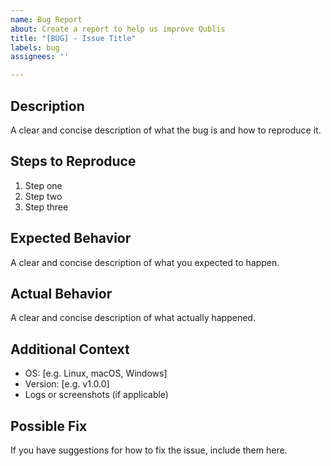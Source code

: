 ```yaml
---
name: Bug Report
about: Create a report to help us improve Qublis
title: "[BUG] - Issue Title"
labels: bug
assignees: ''

---
```


## Description

A clear and concise description of what the bug is and how to reproduce it.

## Steps to Reproduce

1. Step one
2. Step two
3. Step three

## Expected Behavior

A clear and concise description of what you expected to happen.

## Actual Behavior

A clear and concise description of what actually happened.

## Additional Context

- OS: [e.g. Linux, macOS, Windows]
- Version: [e.g. v1.0.0]
- Logs or screenshots (if applicable)

## Possible Fix

If you have suggestions for how to fix the issue, include them here.
